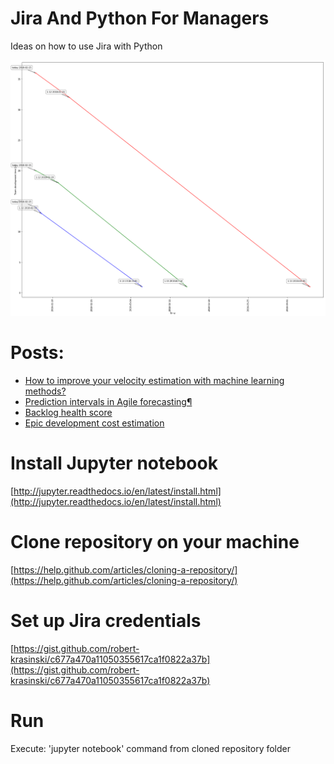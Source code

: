 # Jira And Python For Managers
Ideas on how to use Jira with Python 

![Screenshot](burndown_chart.png)

# Posts:
* [How to improve your velocity estimation with machine learning methods?](https://robert-krasinski.github.io/JiraAndPythonForManagers/How%20to%20improve%20your%20velocity%20estimation%20with%20machine%20learning%20methods_.html)
* [Prediction intervals in Agile forecasting¶](https://robert-krasinski.github.io/JiraAndPythonForManagers/Prediction%20intervals%20in%20Agile%20forecasting.html)
* [Backlog health score](https://robert-krasinski.github.io/JiraAndPythonForManagers/Backlog%20health%20score-Extended%20version%20for%20blog.html)
* [Epic development cost estimation](https://robert-krasinski.github.io/JiraAndPythonForManagers/Epic%20costs%20estimation%20-%20extended%20version%20for%20blog.html)



# Install Jupyter notebook
[http://jupyter.readthedocs.io/en/latest/install.html](http://jupyter.readthedocs.io/en/latest/install.html)

# Clone repository on your machine
[https://help.github.com/articles/cloning-a-repository/](https://help.github.com/articles/cloning-a-repository/)

# Set up Jira credentials
[https://gist.github.com/robert-krasinski/c677a470a11050355617ca1f0822a37b](https://gist.github.com/robert-krasinski/c677a470a11050355617ca1f0822a37b)

# Run
Execute: 'jupyter notebook' command from cloned repository folder


